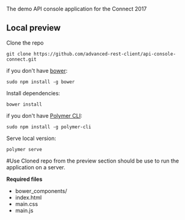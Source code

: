 The demo API console application for the Connect 2017

## Local preview
Clone the repo
```
git clone https://github.com/advanced-rest-client/api-console-connect.git
```

if you don't have [bower](https://bower.io/):
```
sudo npm install -g bower
```

Install dependencies:
```
bower install
```

if you don't have [Polymer CLI](https://www.polymer-project.org/1.0/docs/tools/polymer-cli):
```
sudo npm install -g polymer-cli
```

Serve local version:
```
polymer serve
```

#Use
Cloned repo from the preview section should be use to run the application on a server.

**Required files**
- bower_components/
- index.html
- main.css
- main.js
